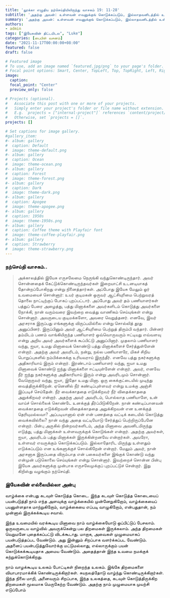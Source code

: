 ```yaml
---
title: 'லூக்கா எழுதிய நற்செய்தியிலிருந்து வாசகம் 19: 11-28'
subtitle: 'அதற்கு அவன்: உள்ளவன் எவனுக்குங் கொடுக்கப்படும், இல்லாதவனிடத்தில் உள்ளதும் எடுத்துக்கொள்ளப்படும் என்று உங்களுக்குச் சொல்லுகிறேன. - லூக்கா 19:26'
summary: 'அதற்கு அவன்: உள்ளவன் எவனுக்குங் கொடுக்கப்படும், இல்லாதவனிடத்தில் உள்ளதும் எடுத்துக்கொள்ளப்படும் என்று உங்களுக்குச் சொல்லுகிறேன. - லூக்கா 19:26'
authors:
- admin
tags: ["இயேசுவின் திட்டமிடல", "Luke"]
categories: [பைபிள் வசனம்]
date: "2021-11-17T00:00:00+08:00"
featured: false
draft: false

# Featured image
# To use, add an image named `featured.jpg/png` to your page's folder.
# Focal point options: Smart, Center, TopLeft, Top, TopRight, Left, Right, BottomLeft, Bottom, BottomRight
image:
  caption:
  focal_point: "Center"
  preview_only: false

# Projects (optional).
#   Associate this post with one or more of your projects.
#   Simply enter your project's folder or file name without extension.
#   E.g. `projects = ["internal-project"]` references `content/project/deep-learning/index.md`.
#   Otherwise, set `projects = []`.
projects: []

# Set captions for image gallery.
#gallery_item:
#- album: gallery
#  caption: Default
#  image: theme-default.png
#- album: gallery
#  caption: Ocean
#  image: theme-ocean.png
#- album: gallery
#  caption: Forest
#  image: theme-forest.png
#- album: gallery
#  caption: Dark
#  image: theme-dark.png
#- album: gallery
#  caption: Apogee
#  image: theme-apogee.png
#- album: gallery
#  caption: 1950s
#  image: theme-1950s.png
#- album: gallery
#  caption: Coffee theme with Playfair font
#  image: theme-coffee-playfair.png
#- album: gallery
#  caption: Strawberry
#  image: theme-strawberry.png
---
```


###  நற்செய்தி வாசகம்..
> அக்காலத்தில் இயேசு எருசலேமை நெருங்கி வந்துகொண்டிருந்தார். அவர் சொன்னதைக் கேட்டுக்கொண்டிருந்தவர்கள் இறையாட்சி உடனடியாகத் தோன்றப்போகிறது என்று நினைத்தார்கள். அப்போது இயேசு மேலும் ஓர் உவமையைச் சொன்னார்: உயர் குடிமகன் ஒருவர் ஆட்சியுரிமை பெற்றுவரத் தொலை நாட்டிற்குப் போகப் புறப்பட்டார். அப்போது அவர் தம் பணியாளர்கள் பத்துப் பேரை அழைத்து, பத்து மினாக்களை அவர்களிடம் கொடுத்து அவர்களை நோக்கி, நான் வரும்வரை இவற்றை வைத்து வாணிகம் செய்யுங்கள் என்று சொன்னார். அவருடைய குடிமக்களோ, அவரை வெறுத்தனர். எனவே, இவர் அரசராக இருப்பது எங்களுக்கு விருப்பமில்லை என்று சொல்லித் தூது அனுப்பினர். இருப்பினும் அவர் ஆட்சியுரிமை பெற்றுத் திரும்பி வந்தார். பின்னர் தம்மிடம் பணம் வாங்கியிருந்த பணியாளர் ஒவ்வொருவரும் ஈட்டியது எவ்வளவு என்று அறிய அவர் அவர்களைக் கூப்பிட்டு அனுப்பினார். முதலாம் பணியாளர் வந்து, ஐயா, உமது மினாவைக் கொண்டு பத்து மினாக்களைச் சேர்த்துள்ளேன் என்றார். அதற்கு அவர் அவரிடம், நன்று, நல்ல பணியாளரே, மிகச் சிறிய பொறுப்புகளில் நம்பிக்கைக்கு உரியவராய் இருந்தீர். எனவே பத்து நகர்களுக்கு அதிகாரியாய் இரும் என்றார். இரண்டாம் பணியாளர் வந்து, ஐயா உமது மினாவைக் கொண்டு ஐந்து மினாக்களை ஈட்டியுள்ளேன் என்றார். அவர், எனவே நீர் ஐந்து நகர்களுக்கு அதிகாரியாய் இரும் என்று அவரிடமும் சொன்னார். வேறொருவர் வந்து, ஐயா, இதோ உமது மினா. ஒரு கைக்குட்டையில் முடிந்து வைத்திருக்கிறேன். ஏனெனில் நீர் கண்டிப்புள்ளவர் என்று உமக்கு அஞ்சி இப்படிச் செய்தேன். நீர் வைக்காததை எடுக்கிறவர் நீர் விதைக்காததை அறுக்கிறவர் என்றார். அதற்கு அவர் அவரிடம், பொல்லாத பணியாளே, உன் வாய்ச் சொல்லைக் கொண்டே உனக்குத் தீர்ப்பிடுகிறேன். நான் கண்டிப்பானவன் வைக்காததை எடுக்கிறவன் விதைக்காததை அறுக்கிறவன் என உனக்குத் தெரியுமல்லவா? அப்படியானால் ஏன் என் பணத்தை வட்டிக் கடையில் கொடுத்து வைக்கவில்லை? நான் வந்து அதை வட்டியோடு சேர்த்துப் பெற்றிருப்பேனே என்றார். பின்பு அருகில் நின்றவர்களிடம், அந்த மினாவை அவனிடமிருந்து எடுத்து, பத்து மினாக்கள் உள்ளவருக்குக் கொடுங்கள் என்றார். அதற்கு அவர்கள், ஐயா, அவரிடம் பத்து மினாக்கள் இருக்கின்றனவே என்றார்கள். அவரோ, உள்ளவர் எவருக்கும் கொடுக்கப்படும். இல்லாதோரிட மிருந்து உள்ளதும் எடுக்கப்படும் என உங்களுக்குச் சொல்கிறேன் என்றார். மேலும் அவர், நான் அரசனாக இருப்பதை விரும்பாத என் பகைவர்களை இங்குக் கொண்டு வந்து என்முன் படுகொலை செய்யுங்கள் என்று சொன்னார். இவற்றைச் சொன்ன பின்பு இயேசு அவர்களுக்கு முன்பாக எருசலேமுக்குப் புறப்பட்டுச் சென்றார். இது கிறிஸ்து வழங்கும் நற்செய்தி.

### இயேசுவின் எல்லையில்லா அன்பு
வாழ்க்கை என்பது கடவுள் கொடுத்த கொடை. இந்த கடவுள் கொடுத்த கொடையைப் பயன்படுத்தி நாம் எந்த அளவுக்கு வாழ்க்கையில் முன்னேறுகிறோம், வாழ்க்கையைப் பயனுள்ளதாக மாற்றுகிறோம், வாழ்க்கையை எப்படி வாழுகிறோம், என்பதுதான், நம் முன்னால் இருக்கக்கூடிய சவால்.

இந்த உவமையில் வரக்கூடிய மினாவை நாம் வாழ்க்கையோடு ஒப்பிட்டுப் பேசலாம். ஒருவருடைய வாழ்வில் அவருக்கென்று பல திறமைகள் இருக்கலாம். அந்த திறமைகள் வெறுமனே புதைக்கப்பட்டு விடக்கூடாது. மாறாக, அவைகள் முழுமையாகப் பயன்படுத்தப்பட வேண்டும். அது இன்னும் சிறப்பாக வளர்க்கப்பட வேண்டும். அதனைப் பயன்படுத்துவோர்க்கு மட்டுமல்லாது, எல்லாருக்கும் பயன் கொடுக்கக்கூடியதாக அமைய வேண்டும். அதைத்தான் இந்த உவமை நமக்குக் கற்றுக்கொடுக்கிறது.

நாம் வாழக்கூடிய உலகம் போட்டிகள் நிறைந்த உலகம். இங்கே திறமைகளை வியாபாரமாக்கிக் கொண்டிருக்கிறார்கள். சுயநலத்தோடு வாழ்ந்து கொண்டிருக்கிறார்கள். இந்த நிலை மாறி, அனைவரும் சிறப்பாக, இந்த உலகத்தை, கடவுள் கொடுத்திருக்கிற திறமைகள் மூலமாக மெருகேற்ற வேண்டும். அதற்கு நாம் முழுமையாக முயற்சி எடுப்போம்
